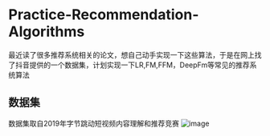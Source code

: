 # Practice-Recommendation-Algorithms
最近读了很多推荐系统相关的论文，想自己动手实现一下这些算法，于是在网上找了抖音提供的一个数据集，计划实现一下LR,FM,FFM，DeepFm等常见的推荐系统算法
## 数据集
数据集取自2019年字节跳动短视频内容理解和推荐竞赛
 ![image](https://github.com/gao793583308/Practice-Recommendation-Algorithms/pic/data.jpeg)
